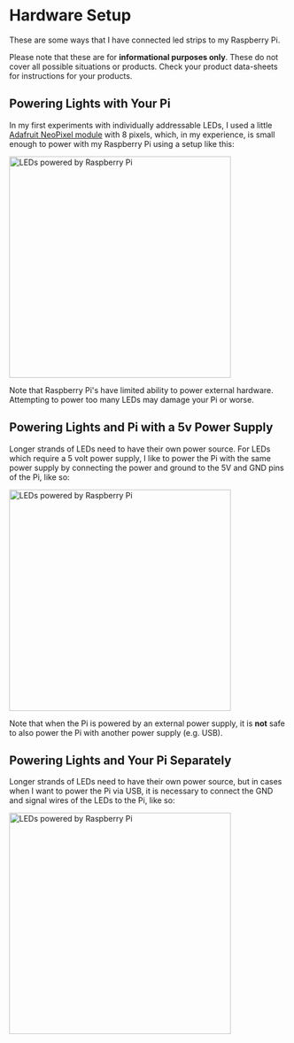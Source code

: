 # Hardware Setup

These are some ways that I have connected led strips to my Raspberry Pi.

Please note that these are for **informational purposes only**. These do not cover all
possible situations or products. Check your product data-sheets for instructions
for your products.

## Powering Lights with Your Pi

In my first experiments with individually addressable LEDs, I used a little
[Adafruit NeoPixel
module](https://www.amazon.com/Adafruit-NeoPixel-Arduino-Integrated-Drivers/dp/B00IEDH26K/ref=sr_1_7?keywords=adafruit+neopixel&qid=1645933197&sprefix=adafruit+neop%2Caps%2C167&sr=8-7)
with 8 pixels, which, in my experience, is small enough to power with my
Raspberry Pi using a setup like this:

<img 
    src="/ras-lights/assets/images/pi-powered-pixels.png" 
    alt="LEDs powered by Raspberry Pi" 
    style="width:400px;"/>

Note that Raspberry Pi's have limited ability to power external hardware.
Attempting to power too many LEDs may damage your Pi or worse.

## Powering Lights and Pi with a 5v Power Supply

Longer strands of LEDs need to have their own power source. For LEDs which
require a 5 volt power supply, I like to power the Pi with the same power supply
by connecting the power and ground to the 5V and GND pins of the Pi, like so:

<img 
    src="/ras-lights/assets/images/pi-pixel-shared-power.png" 
    alt="LEDs powered by Raspberry Pi" 
    style="width:400px;"/>

Note that when the Pi is powered by an external power supply, it is **not** safe
to also power the Pi with another power supply (e.g. USB).


## Powering Lights and Your Pi Separately

Longer strands of LEDs need to have their own power source, but in cases when I
want to power the Pi via USB, it is necessary to connect the GND and signal
wires of the LEDs to the Pi, like so:

<img 
    src="/ras-lights/assets/images/pi-pixel-separate-power.png" 
    alt="LEDs powered by Raspberry Pi" 
    style="width:400px;"/>
